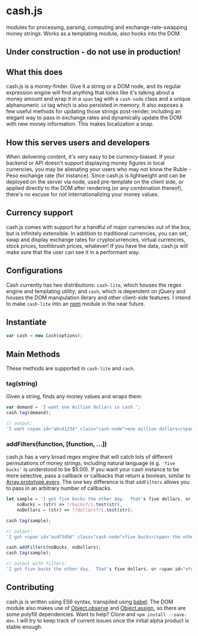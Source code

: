 # cash.js
modules for processing, parsing, computing and exchange-rate-swapping money strings. Works as a templating module, also hooks into the DOM.

## Under construction - do not use in production!

## What this does
cash.js is a money-finder.  Give it a string or a DOM node, and its regular expression engine will find anything that looks like it's talking about a money amount and wrap it in a `span` tag with a `cash-node` class and a unique alphanumeric `id` tag which is also persisted in memory.  It also exposes a few useful methods for updating those strings post-render, including an elegant way to pass in exchange rates and dynamically update the DOM with new money information.  This makes localization a snap.

## How this serves users and developers
When delivering content, it's very easy to be currency-biased.  If your backend or API doesn't support displaying money figures in local currencies, you may be alienating your users who may not know the Ruble - Peso exchange rate (for instance).  Since cash.js is lightweight and can be deployed on the server via node, used pre-template on the client side, or applied directly to the DOM after rendering (or any combination thereof), there's no excuse for not internationalizing your money values.

## Currency support
cash.js comes with support for a handful of major currencies out of the box, but is infinitely extensible.  In addition to traditional currencies, you can set, swap and display exchange rates for cryptocurrencies, virtual currencies, stock prices, toothbrush prices, whatever!  If you have the data, cash.js will make sure that the user can see it in a performant way.

## Configurations
Cash currently has two distributions: `cash-lite`, which houses the regex engine and templating utility; and `cash`, which is dependent on jQuery and houses the DOM manipulation library and other client-side features.  I intend to make `cash-lite` into an [npm](!https://www.npmjs.com/) module in the near future.

## Instantiate

```js
var cash = new Cash(options);
```

## Main Methods
These methods are supported in `cash-lite` and `cash`.

### tag(string)
Given a string, finds any money values and wraps them:

```js
var demand = 'I want one million dollars in cash.';
cash.tag(demand);

// output:
'I want <span id="abcd1234" class="cash-node">one million dollars</span> in cash.'
```

### addFilters(function, [function, ...])
cash.js has a very broad regex engine that will catch lots of different permutations of money strings, including natural language (e.g. `'five bucks'` is understood to be $5.00).  If you want your cash instance to be more selective, pass a callback or callbacks that return a boolean, similar to [Array.prototype.every](!https://developer.mozilla.org/en-US/docs/Web/JavaScript/Reference/Global_Objects/Array/every).  The one key difference is that `addFilters` allows you to pass in an arbitrary number of callbacks.

```js
let sample = 'I got five bucks the other day.  That's five dollars, or $5.00!',
    noBucks = (str) => !/bucks?/i.test(str),
    noDollars = (str) => !/dollars?/i.test(str);

cash.tag(sample);

// output:
'I got <span id="asdf3456" class="cash-node">five bucks</span> the other day.  That's <span id="3457gby3" class="cash-node">five dollars</span>, or <span id="urmng731" class="cash-node">$5.00</span>!'

cash.addFilters(noBucks, noDollars);
cash.tag(sample);

// output with filters:
'I got five bucks the other day.  That's five dollars, or <span id="efgh5678" class="cash-node">$5.00</span>!'
```

## Contributing
cash.js is written using ES6 syntax, transpiled using [babel](!https://babeljs.io/docs/using-babel/).  The DOM module also makes use of [Object.observe](!https://developer.mozilla.org/en-US/docs/Web/JavaScript/Reference/Global_Objects/Object/observe) and [Object.assign](!https://developer.mozilla.org/en-US/docs/Web/JavaScript/Reference/Global_Objects/Object/assign), so there are some polyfill dependencies.  Want to help? Clone and `npm install --save-dev`.  I will try to keep track of current issues once the initial alpha product is stable enough.
